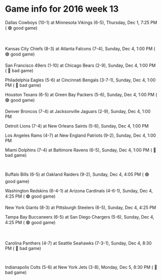 # Game info for 2016 week 13

Dallas Cowboys (10-1) at Minnesota Vikings (6-5), Thursday, Dec 1, 7:25 PM (	:green_circle: good game)


<br/>

Kansas City Chiefs (8-3) at Atlanta Falcons (7-4), Sunday, Dec 4, 1:00 PM (	:green_circle: good game)

San Francisco 49ers (1-10) at Chicago Bears (2-9), Sunday, Dec 4, 1:00 PM (	:red_circle: bad game)

Philadelphia Eagles (5-6) at Cincinnati Bengals (3-7-1), Sunday, Dec 4, 1:00 PM (	:red_circle: bad game)

Houston Texans (6-5) at Green Bay Packers (5-6), Sunday, Dec 4, 1:00 PM (	:green_circle: good game)

Denver Broncos (7-4) at Jacksonville Jaguars (2-9), Sunday, Dec 4, 1:00 PM

Detroit Lions (7-4) at New Orleans Saints (5-6), Sunday, Dec 4, 1:00 PM

Los Angeles Rams (4-7) at New England Patriots (9-2), Sunday, Dec 4, 1:00 PM

Miami Dolphins (7-4) at Baltimore Ravens (6-5), Sunday, Dec 4, 1:00 PM (	:red_circle: bad game)


<br/>

Buffalo Bills (6-5) at Oakland Raiders (9-2), Sunday, Dec 4, 4:05 PM (	:green_circle: good game)

Washington Redskins (6-4-1) at Arizona Cardinals (4-6-1), Sunday, Dec 4, 4:25 PM (	:green_circle: good game)

New York Giants (8-3) at Pittsburgh Steelers (6-5), Sunday, Dec 4, 4:25 PM

Tampa Bay Buccaneers (6-5) at San Diego Chargers (5-6), Sunday, Dec 4, 4:25 PM (	:green_circle: good game)


<br/>

Carolina Panthers (4-7) at Seattle Seahawks (7-3-1), Sunday, Dec 4, 8:30 PM (	:red_circle: bad game)


<br/>

Indianapolis Colts (5-6) at New York Jets (3-8), Monday, Dec 5, 8:30 PM (	:red_circle: bad game)

